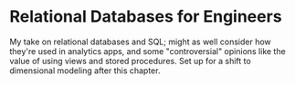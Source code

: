 # Relational Databases for Engineers
My take on relational databases and SQL; might as well consider how they're
used in analytics apps, and some "controversial" opinions like the value of 
using views and stored procedures.  Set up for a shift to dimensional modeling
after this chapter.